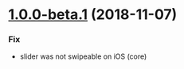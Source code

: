 <a name="1.0.0-beta.1"></a>
# [1.0.0-beta.1](https://github.com/fluster/deckdeckgo/compare/v1.0.0-beta.0...v1.0.0-beta.1) (2018-11-07)

### Fix

* slider was not swipeable on iOS (core)